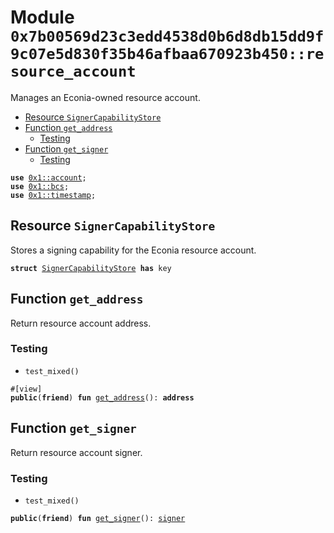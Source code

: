
<a id="0x7b00569d23c3edd4538d0b6d8db15dd9f9c07e5d830f35b46afbaa670923b450_resource_account"></a>

# Module `0x7b00569d23c3edd4538d0b6d8db15dd9f9c07e5d830f35b46afbaa670923b450::resource_account`

Manages an Econia-owned resource account.


-  [Resource `SignerCapabilityStore`](#0x7b00569d23c3edd4538d0b6d8db15dd9f9c07e5d830f35b46afbaa670923b450_resource_account_SignerCapabilityStore)
-  [Function `get_address`](#0x7b00569d23c3edd4538d0b6d8db15dd9f9c07e5d830f35b46afbaa670923b450_resource_account_get_address)
    -  [Testing](#@Testing_0)
-  [Function `get_signer`](#0x7b00569d23c3edd4538d0b6d8db15dd9f9c07e5d830f35b46afbaa670923b450_resource_account_get_signer)
    -  [Testing](#@Testing_1)


<pre><code><b>use</b> <a href="">0x1::account</a>;
<b>use</b> <a href="">0x1::bcs</a>;
<b>use</b> <a href="">0x1::timestamp</a>;
</code></pre>



<a id="0x7b00569d23c3edd4538d0b6d8db15dd9f9c07e5d830f35b46afbaa670923b450_resource_account_SignerCapabilityStore"></a>

## Resource `SignerCapabilityStore`

Stores a signing capability for the Econia resource account.


<pre><code><b>struct</b> <a href="resource_account.md#0x7b00569d23c3edd4538d0b6d8db15dd9f9c07e5d830f35b46afbaa670923b450_resource_account_SignerCapabilityStore">SignerCapabilityStore</a> <b>has</b> key
</code></pre>



<a id="0x7b00569d23c3edd4538d0b6d8db15dd9f9c07e5d830f35b46afbaa670923b450_resource_account_get_address"></a>

## Function `get_address`

Return resource account address.


<a id="@Testing_0"></a>

### Testing


* <code>test_mixed()</code>


<pre><code>#[view]
<b>public</b>(<b>friend</b>) <b>fun</b> <a href="resource_account.md#0x7b00569d23c3edd4538d0b6d8db15dd9f9c07e5d830f35b46afbaa670923b450_resource_account_get_address">get_address</a>(): <b>address</b>
</code></pre>



<a id="0x7b00569d23c3edd4538d0b6d8db15dd9f9c07e5d830f35b46afbaa670923b450_resource_account_get_signer"></a>

## Function `get_signer`

Return resource account signer.


<a id="@Testing_1"></a>

### Testing


* <code>test_mixed()</code>


<pre><code><b>public</b>(<b>friend</b>) <b>fun</b> <a href="resource_account.md#0x7b00569d23c3edd4538d0b6d8db15dd9f9c07e5d830f35b46afbaa670923b450_resource_account_get_signer">get_signer</a>(): <a href="">signer</a>
</code></pre>

